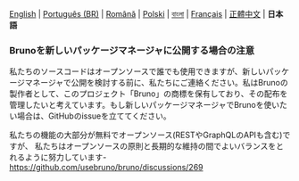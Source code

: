[English](../../publishing.md) | [Português (BR)](docs/publishing/publishing_pt_br.md) | [Română](docs/publishing/publishing_ro.md) | [Polski](docs/publishing/publishing_pl.md) | [বাংলা](docs/publishing/publishing_bn.md) | [Français](docs/publishing/publishing_fr.md) | [正體中文](docs/publishing/publishing_zhtw.md) | **日本語**

### Brunoを新しいパッケージマネージャに公開する場合の注意

私たちのソースコードはオープンソースで誰でも使用できますが、新しいパッケージマネージャで公開を検討する前に、私たちにご連絡ください。私はBrunoの製作者として、このプロジェクト「Bruno」の商標を保有しており、その配布を管理したいと考えています。もし新しいパッケージマネージャでBrunoを使いたい場合は、GitHubのissueを立ててください。

私たちの機能の大部分が無料でオープンソース(RESTやGraphQLのAPIも含む)ですが、
私たちはオープンソースの原則と長期的な維持の間でよいバランスをとれるように努力しています- https://github.com/usebruno/bruno/discussions/269